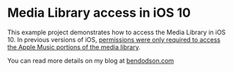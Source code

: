 # Media Library access in iOS 10
This example project demonstrates how to access the Media Library in iOS 10. In previous versions of iOS, [permissions were only required to access the Apple Music portions of the media library](https://bendodson.com/weblog/2016/02/23/details-on-ios-9-3-media-library-additions/).

You can read more details on my blog at [bendodson.com](https://bendodson.com/weblog/2016/08/02/media-library-privacy-flaw-fixed-in-ios-10/)